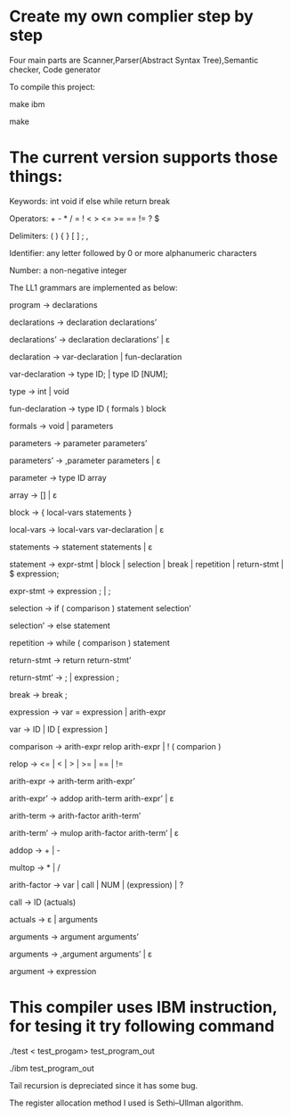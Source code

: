 # Create my own complier step by step
 Four main parts are Scanner,Parser(Abstract Syntax Tree),Semantic checker, Code generator

To compile this project:

   make ibm
   
   make


# The current version supports those things:

Keywords: int  void  if  else  while  return  break

Operators: +  -  *  /  =  !  <  >  <=  >=  ==  !=  ?  $

Delimiters: (  )  {  }  [  ]  ;  ,

Identifier: any letter followed by 0 or more alphanumeric characters

Number: a non-negative integer


The LL1 grammars are implemented as below:

program → declarations

declarations → declaration declarations’

declarations’ → declaration declarations’ | ε

declaration → var-declaration | fun-declaration

var-declaration → type ID; | type ID [NUM];

type → int | void

fun-declaration → type ID ( formals ) block

formals → void | parameters

parameters → parameter parameters’

parameters’ → ,parameter parameters | ε

parameter → type ID array

array → [] | ε

block → { local-vars statements }

local-vars → local-vars var-declaration | ε

statements → statement statements | ε

statement → expr-stmt | block | selection | break | repetition | return-stmt | $ expression;

expr-stmt → expression ; | ;

selection → if ( comparison ) statement selection’

selection’ → else statement

repetition → while ( comparison ) statement

return-stmt → return return-stmt’

return-stmt’ → ; | expression ;

break → break ;

expression → var = expression | arith-expr

var → ID | ID [ expression ]

comparison → arith-expr relop arith-expr | ! ( comparion )

relop → <= | < | > | >= | == | !=

arith-expr → arith-term arith-expr’

arith-expr’ → addop arith-term arith-expr’ | ε

arith-term → arith-factor arith-term’

arith-term’ → mulop arith-factor arith-term’ | ε

addop → + | -

multop → * | /

arith-factor → var | call | NUM | (expression) | ?

call → ID (actuals)

actuals → ε | arguments

arguments → argument arguments’

arguments → ,argument arguments’ | ε

argument → expression

# This compiler uses IBM instruction, for tesing it try following command

./test < test_progam> test_program_out

./ibm test_program_out

Tail recursion is depreciated since it has some bug.

The register allocation method I used is Sethi–Ullman algorithm.

